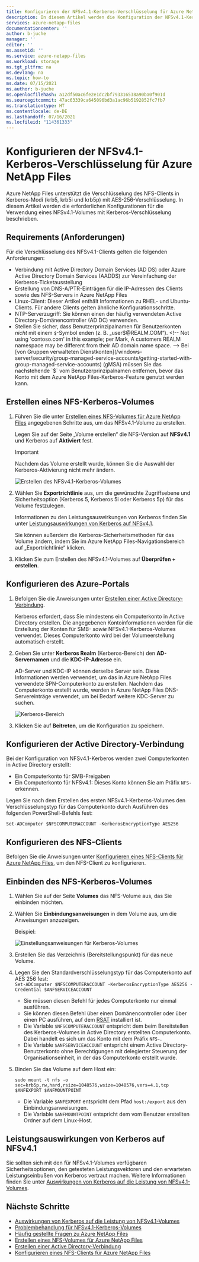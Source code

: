 ```yaml
---
title: Konfigurieren der NFSv4.1-Kerberos-Verschlüsselung für Azure NetApp Files | Microsoft-Dokumentation
description: In diesem Artikel werden die Konfiguration der NFSv4.1-Kerberos-Verschlüsselung für Azure NetApp Files und die daraus resultierenden Auswirkung auf die Leistung beschrieben.
services: azure-netapp-files
documentationcenter: ''
author: b-juche
manager: ''
editor: ''
ms.assetid: ''
ms.service: azure-netapp-files
ms.workload: storage
ms.tgt_pltfrm: na
ms.devlang: na
ms.topic: how-to
ms.date: 07/15/2021
ms.author: b-juche
ms.openlocfilehash: a12df50ac6fe2e1dc2bf793316538a90ba0f901d
ms.sourcegitcommit: 47ac63339ca645096bd3a1ac96b5192852fc7fb7
ms.translationtype: HT
ms.contentlocale: de-DE
ms.lasthandoff: 07/16/2021
ms.locfileid: "114361333"
---
```

# <a name="configure-nfsv41-kerberos-encryption-for-azure-netapp-files"></a>Konfigurieren der NFSv4.1-Kerberos-Verschlüsselung für Azure NetApp Files

Azure NetApp Files unterstützt die Verschlüsselung des NFS-Clients in Kerberos-Modi (krb5, krb5i und krb5p) mit AES-256-Verschlüsselung. In diesem Artikel werden die erforderlichen Konfigurationen für die Verwendung eines NFSv4.1-Volumes mit Kerberos-Verschlüsselung beschrieben.

## <a name="requirements"></a>Requirements (Anforderungen)

Für die Verschlüsselung des NFSv4.1-Clients gelten die folgenden Anforderungen: 

* Verbindung mit Active Directory Domain Services (AD DS) oder Azure Active Directory Domain Services (AADDS) zur Vereinfachung der Kerberos-Ticketausstellung 
* Erstellung von DNS-A/PTR-Einträgen für die IP-Adressen des Clients sowie des NFS-Servers in Azure NetApp Files
* Linux-Client: Dieser Artikel enthält Informationen zu RHEL- und Ubuntu-Clients.  Für andere Clients gelten ähnliche Konfigurationsschritte. 
* NTP-Serverzugriff: Sie können einen der häufig verwendeten Active Directory-Domänencontroller (AD DC) verwenden.
* Stellen Sie sicher, dass Benutzerprinzipalnamen für Benutzerkonten *nicht* mit einem `$`-Symbol enden (z. B. „user$@REALM.COM“). <!-- Not using 'contoso.com' in this example; per Mark, A customers REALM namespace may be different from their AD domain name space. -->   
    Bei [von Gruppen verwalteten Dienstkonten](/windows-server/security/group-managed-service-accounts/getting-started-with-group-managed-service-accounts) (gMSA) müssen Sie das nachstehende `$` vom Benutzerprinzipalnamen entfernen, bevor das Konto mit dem Azure NetApp Files-Kerberos-Feature genutzt werden kann.


## <a name="create-an-nfs-kerberos-volume"></a>Erstellen eines NFS-Kerberos-Volumes

1.  Führen Sie die unter [Erstellen eines NFS-Volumes für Azure NetApp Files](azure-netapp-files-create-volumes.md) angegebenen Schritte aus, um das NFSv4.1-Volume zu erstellen.   

    Legen Sie auf der Seite „Volume erstellen“ die NFS-Version auf **NFSv4.1** und Kerberos auf **Aktiviert** fest.

    > [!IMPORTANT] 
    > Nachdem das Volume erstellt wurde, können Sie die Auswahl der Kerberos-Aktivierung nicht mehr ändern.

    ![Erstellen des NFSv4.1-Kerberos-Volumes](../media/azure-netapp-files/create-kerberos-volume.png)  

2. Wählen Sie **Exportrichtlinie** aus, um die gewünschte Zugriffsebene und Sicherheitsoption (Kerberos 5, Kerberos 5i oder Kerberos 5p) für das Volume festzulegen.   

    Informationen zu den Leistungsauswirkungen von Kerberos finden Sie unter [Leistungsauswirkungen von Kerberos auf NFSv4.1](#kerberos_performance).  

    Sie können außerdem die Kerberos-Sicherheitsmethoden für das Volume ändern, indem Sie im Azure NetApp Files-Navigationsbereich auf „Exportrichtlinie“ klicken.

3.  Klicken Sie zum Erstellen des NFSv4.1-Volumes auf **Überprüfen + erstellen**.

## <a name="configure-the-azure-portal"></a>Konfigurieren des Azure-Portals 

1.  Befolgen Sie die Anweisungen unter [Erstellen einer Active Directory-Verbindung](create-active-directory-connections.md).  

    Kerberos erfordert, dass Sie mindestens ein Computerkonto in Active Directory erstellen. Die angegebenen Kontoinformationen werden für die Erstellung der Konten für SMB- *sowie* NFSv4.1-Kerberos-Volumes verwendet. Dieses Computerkonto wird bei der Volumeerstellung automatisch erstellt.

2.  Geben Sie unter **Kerberos Realm** (Kerberos-Bereich) den **AD-Servernamen** und die **KDC-IP-Adresse** ein.

    AD-Server und KDC-IP können derselbe Server sein. Diese Informationen werden verwendet, um das in Azure NetApp Files verwendete SPN-Computerkonto zu erstellen. Nachdem das Computerkonto erstellt wurde, werden in Azure NetApp Files DNS-Servereinträge verwendet, um bei Bedarf weitere KDC-Server zu suchen. 

    ![Kerberos-Bereich](../media/azure-netapp-files/kerberos-realm.png)
 
3.  Klicken Sie auf **Beitreten**, um die Konfiguration zu speichern.

## <a name="configure-active-directory-connection"></a>Konfigurieren der Active Directory-Verbindung 

Bei der Konfiguration von NFSv4.1-Kerberos werden zwei Computerkonten in Active Directory erstellt:
* Ein Computerkonto für SMB-Freigaben
* Ein Computerkonto für NFSv4.1: Dieses Konto können Sie am Präfix `NFS-` erkennen. 

Legen Sie nach dem Erstellen des ersten NFSv4.1-Kerberos-Volumes den Verschlüsselungstyp für das Computerkonto durch Ausführen des folgenden PowerShell-Befehls fest:

`Set-ADComputer $NFSCOMPUTERACCOUNT -KerberosEncryptionType AES256`

## <a name="configure-the-nfs-client"></a>Konfigurieren des NFS-Clients 

Befolgen Sie die Anweisungen unter [Konfigurieren eines NFS-Clients für Azure NetApp Files](configure-nfs-clients.md), um den NFS-Client zu konfigurieren.  

## <a name="mount-the-nfs-kerberos-volume"></a><a name="kerberos_mount"></a>Einbinden des NFS-Kerberos-Volumes

1. Wählen Sie auf der Seite **Volumes** das NFS-Volume aus, das Sie einbinden möchten.

2. Wählen Sie **Einbindungsanweisungen** in dem Volume aus, um die Anweisungen anzuzeigen.

    Beispiel: 

    ![Einstellungsanweisungen für Kerberos-Volumes](../media/azure-netapp-files/mount-instructions-kerberos-volume.png)  

3. Erstellen Sie das Verzeichnis (Bereitstellungspunkt) für das neue Volume.  

4. Legen Sie den Standardverschlüsselungstyp für das Computerkonto auf AES 256 fest:  
    `Set-ADComputer $NFSCOMPUTERACCOUNT -KerberosEncryptionType AES256 -Credential $ANFSERVICEACCOUNT`

    * Sie müssen diesen Befehl für jedes Computerkonto nur einmal ausführen.
    * Sie können diesen Befehl über einen Domänencontroller oder über einen PC ausführen, auf dem [RSAT](https://support.microsoft.com/help/2693643/remote-server-administration-tools-rsat-for-windows-operating-systems) installiert ist. 
    * Die Variable `$NFSCOMPUTERACCOUNT` entspricht dem beim Bereitstellen des Kerberos-Volumes in Active Directory erstellten Computerkonto. Dabei handelt es sich um das Konto mit dem Präfix `NFS-`. 
    * Die Variable `$ANFSERVICEACCOUNT` entspricht einem Active Directory-Benutzerkonto ohne Berechtigungen mit delegierter Steuerung der Organisationseinheit, in der das Computerkonto erstellt wurde. 

5. Binden Sie das Volume auf dem Host ein: 

    `sudo mount -t nfs -o sec=krb5p,rw,hard,rsize=1048576,wsize=1048576,vers=4.1,tcp $ANFEXPORT $ANFMOUNTPOINT`

    * Die Variable `$ANFEXPORT` entspricht dem Pfad `host:/export` aus den Einbindungsanweisungen.
    * Die Variable `$ANFMOUNTPOINT` entspricht dem vom Benutzer erstellten Ordner auf dem Linux-Host.

## <a name="performance-impact-of-kerberos-on-nfsv41"></a><a name="kerberos_performance"></a>Leistungsauswirkungen von Kerberos auf NFSv4.1 

Sie sollten sich mit den für NFSv4.1-Volumes verfügbaren Sicherheitsoptionen, den getesteten Leistungsvektoren und den erwarteten Leistungseinbußen von Kerberos vertraut machen. Weitere Informationen finden Sie unter [Auswirkungen von Kerberos auf die Leistung von NFSv4.1-Volumes](performance-impact-kerberos.md).  

## <a name="next-steps"></a>Nächste Schritte  

* [Auswirkungen von Kerberos auf die Leistung von NFSv4.1-Volumes](performance-impact-kerberos.md)
* [Problembehandlung für NFSv4.1-Kerberos-Volumes](troubleshoot-nfsv41-kerberos-volumes.md)
* [Häufig gestellte Fragen zu Azure NetApp Files](azure-netapp-files-faqs.md)
* [Erstellen eines NFS-Volumes für Azure NetApp Files](azure-netapp-files-create-volumes.md)
* [Erstellen einer Active Directory-Verbindung](create-active-directory-connections.md)
* [Konfigurieren eines NFS-Clients für Azure NetApp Files](configure-nfs-clients.md) 
